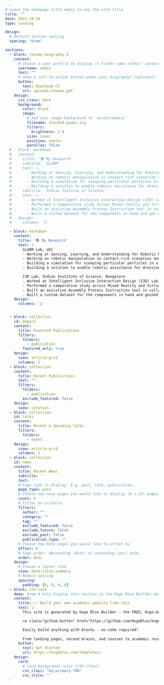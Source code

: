 ```yaml
---
# Leave the homepage title empty to use the site title
title: ""
date: 2022-10-24
type: landing

design:
  # Default section spacing
  spacing: "6rem"

sections:
  - block: resume-biography-3
    content:
      # Choose a user profile to display (a folder name within `content/authors/`)
      username: admin
      text: ""
      # Show a call-to-action button under your biography? (optional)
      button:
        text: Download CV
        url: uploads/resume.pdf
    design:
      css_class: dark
      background:
        color: black
        image:
          # Add your image background to `assets/media/`.
          filename: stacked-peaks.svg
          filters:
            brightness: 1.0
          size: cover
          position: center
          parallax: false
  # - block: markdown
  #   content:
  #     title: '📚 My Research'
  #     subtitle: 'SLURM'
  #     text: |-
  #       - Working at Sensing, Learning, and Understanding for Robotic Manipulation (SLURM) Lab at University of Southern California (USC) on Caregiving Robots, Plant Manipulation
  #       - Working on robotic manipulation in contact rich scenarios and leveraging trajectory optimisation for planning.
  #       - Building a simulation for scooping particular particles in a clustered environment.
  #       - Building a solution to enable robotic assistance for dressing of patients with muscular dystrophe and other neuro immune conditions, as well as working on assistance for sponge bathing a patient, to ensure maximum coverage.
  #     subtitle: 'Indian Institue of Science'
  #     text: |-
  #       - Worked at Intelligent Inclusive Interaction Design (I3D) Lab, CPDM, Indian Institute of Science, Bangalore
  #       - Performed a Comparative study across Mixed reality and Virtual reality based remote welding Digital twin applications and mapping the coordinates defined for welding movement to the robot coordinates using regression technique.
  #       - Built an assistive Assembly Process Instruction tool in collaboration with Collin's Aerospace, where Computer Vision is used to detect the components. Involved extensively in this stage of the project, which enabled me to understand various types of object detection algorithms in Computer Vision, study various object detection models(YOLO V5, YOLO V7, DETR, YOLOV8) and different versions of the same. Instructions and warnings based on a defined Assembly Process are provided to the user in a mixed reality application; after the detection of the components.
  #       - Built a custom dataset for the components in hand and got experience in the various pre-processing steps involved with creating the dataset, with real and synthetic images. Tried different augmentations on the dataset created.   
  #   design:
  #     columns: '1'

  - block: markdown
    content:
      title: '📚 My Research'
      text: |-
        SLURM Lab, USC
        - Working at Sensing, Learning, and Understanding for Robotic Manipulation (SLURM) Lab at University of Southern California (USC) on Caregiving Robots, Plant Manipulation.
        - Working on robotic manipulation in contact-rich scenarios and leveraging trajectory optimization for planning.
        - Building a simulation for scooping particular particles in a clustered environment.
        - Building a solution to enable robotic assistance for dressing patients with muscular dystrophy and other neuro-immune conditions, as well as working on assistance for sponge bathing a patient to ensure maximum coverage.

        I3D Lab, Indian Institute of Science, Bangalore
        - Worked at Intelligent Inclusive Interaction Design (I3D) Lab, CPDM, Indian Institute of Science, Bangalore.
        - Performed a comparative study across Mixed Reality and Virtual Reality-based remote welding Digital Twin applications and mapped the coordinates defined for welding movement to the robot coordinates using a regression technique.
        - Built an assistive Assembly Process Instruction tool in collaboration with Collins Aerospace, where Computer Vision is used to detect the components. Involved extensively in this stage of the project, which enabled understanding of various types of object detection algorithms in Computer Vision, and studying various object detection models (YOLO V5, YOLO V7, DETR, YOLOV8) and different versions of the same.
        - Built a custom dataset for the components in hand and gained experience in the various pre-processing steps involved with creating the dataset, using both real and synthetic images. Tried different augmentations on the dataset created.
    design:
      columns: '1'


  - block: collection
    id: papers
    content:
      title: Featured Publications
      filters:
        folders:
          - publication
        featured_only: true
    design:
      view: article-grid
      columns: 2
  - block: collection
    content:
      title: Recent Publications
      text: ""
      filters:
        folders:
          - publication
        exclude_featured: false
    design:
      view: citation
  - block: collection
    id: talks
    content:
      title: Recent & Upcoming Talks
      filters:
        folders:
          - event
    design:
      view: article-grid
      columns: 1
  - block: collection
    id: news
    content:
      title: Recent News
      subtitle: ''
      text: ''
      # Page type to display. E.g. post, talk, publication...
      page_type: post
      # Choose how many pages you would like to display (0 = all pages)
      count: 5
      # Filter on criteria
      filters:
        author: ""
        category: ""
        tag: ""
        exclude_featured: false
        exclude_future: false
        exclude_past: false
        publication_type: ""
      # Choose how many pages you would like to offset by
      offset: 0
      # Page order: descending (desc) or ascending (asc) date.
      order: desc
    design:
      # Choose a layout view
      view: date-title-summary
      # Reduce spacing
      spacing:
        padding: [0, 0, 0, 0]
  - block: cta-card
    demo: true # Only display this section in the Hugo Blox Builder demo site
    content:
      title: 👉 Build your own academic website like this
      text: |-
        This site is generated by Hugo Blox Builder - the FREE, Hugo-based open source website builder trusted by 250,000+ academics like you.

        <a class="github-button" href="https://github.com/HugoBlox/hugo-blox-builder" data-color-scheme="no-preference: dark; light: light; dark: dark;" data-icon="octicon-star" data-size="large" data-show-count="true" aria-label="Star HugoBlox/hugo-blox-builder on GitHub">Star</a>

        Easily build anything with blocks - no-code required!
        
        From landing pages, second brains, and courses to academic resumés, conferences, and tech blogs.
      button:
        text: Get Started
        url: https://hugoblox.com/templates/
    design:
      card:
        # Card background color (CSS class)
        css_class: "bg-primary-700"
        css_style: ""
---
```

